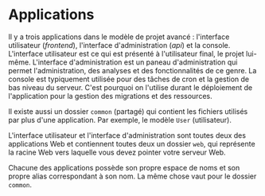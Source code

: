 Applications
============

Il y a trois applications dans le modèle de projet avancé : l'interface utilisateur (*frontend*), l'interface d'administration (*api*) et la console. L'interface utilisateur est ce qui est présenté à l'utilisateur final, le projet lui-même. L'interface d'administration est un paneau d'administration qui permet l'administration, des analyses et des fonctionnalités de ce genre. La console est typiquement utilisée pour des tâches de cron et la gestion de bas niveau du serveur. C'est pourquoi on l'utilise durant le déploiement de l'application pour la gestion des migrations et des ressources. 

Il existe aussi un dossier `common` (partagé) qui contient les fichiers utilisés par plus d'une application. Par exemple, le modèle `User` (utilisateur). 

L'interface utilisateur et l'interface d'administration sont toutes deux des applications Web et contiennent toutes deux un dossier `web`, qui représente la racine Web vers laquelle vous devez pointer votre serveur Web. 

Chacune des applications possède son propre espace de noms et son propre alias correspondant à son nom. La même chose vaut pour le dossier `common`.
